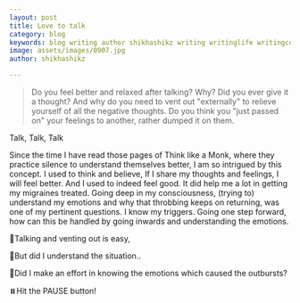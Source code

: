```yaml
---
layout: post
title: Love to talk
category: blog
keywords: blog writing author shikhashikz writing writinglife writingcommunity dailyblogpost dailyblogpostchallenge happiness suffering life experiences 
image: assets/images/0907.jpg
author: shikhashikz

---
```

>Do you feel better and relaxed after talking? Why? Did you ever give it a thought? And why do you need to vent out "externally" to relieve yourself of all the negative thoughts. Do you think you "just passed on" your feelings to another, rather dumped it on them.
>

Talk, Talk, Talk

Since the time I have read those pages of Think like a Monk, where they practice silence to understand themselves better, I am so intrigued by this concept.
I used to think and believe, If I share my thoughts and feelings, I will feel better. And I used to indeed feel good. It did help me a lot in getting my migraines treated. Going deep in my consciousness, (trying to) understand my emotions and why that throbbing keeps on returning, was one of my pertinent questions. I know my triggers. Going one step forward, how can this be handled by going inwards and understanding the emotions.

🎵Talking and venting out is easy,

🎵But did I understand the situation..

🎵Did I make an effort in knowing the emotions which caused the outbursts?

⏸️Hit the PAUSE button!




